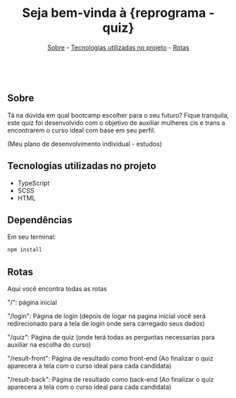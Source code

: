 <h1 align="center">Seja bem-vinda à {reprograma - quiz}</h1>
<p align="center">
<a href="#sobre">Sobre</a> - 
	<a href="#tecnologias-utilizadas-no-projeto">Tecnologias utilizadas no projeto</a> - 
	<a href="#rotas">Rotas</a> 
 </p>

<br/>
<br/>
<br/>

## Sobre
Tá na dúvida em qual bootcamp escolher para o seu futuro? Fique tranquila, este quiz foi desenvolvido com o objetivo de auxiliar mulheres cis e trans a encontrarem o curso ideal com base em seu perfil. 

(Meu plano de desenvolvimento individual - estudos)
 

## Tecnologias utilizadas no projeto
- TypeScript
- SCSS
- HTML

## Dependências
Em seu terminal: 
```bash
npm install
```
	
## Rotas
Aqui você encontra todas as rotas

"/": página inicial

"/login": Página de login (depois de logar na pagina inicial você será redirecionado para a tela de login onde sera carregado seus dados)

"/quiz": Página de quiz (onde terá todas as perguntas necessarias para auxiliar na escolha do curso)

"/result-front": Página de resultado como front-end (Ao finalizar o quiz aparecera a tela com o curso ideal para cada candidata)

"/result-back": Página de resultado como back-end (Ao finalizar o quiz aparecera a tela com o curso ideal para cada candidata)

